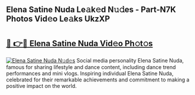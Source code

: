 ## Elena Satine Nuda Le𝚊k𝚎d N𝚞𝚍es - Part-N7K Photos Vid𝚎o Le𝚊ks UkzXP

# <h2><a href="http://fbg3e6f.evod.top/?m=Elena+Satine+Nuda">🔗 👉🔴 Elena Satine Nuda Vid𝚎o Ph𝚘t𝚘s</a></h2>

[![Elena Satine Nuda N𝚞d𝚎s](https://i.imgur.com/8V9OHl7.gif)](http://fbg3e6f.evod.top/?m=Elena+Satine+Nuda)
Social media personality Elena Satine Nuda, famous for sharing lifestyle and dance content, including dance trend performances and mini vlogs. Inspiring individual Elena Satine Nuda, celebrated for their remarkable achievements and commitment to making a positive impact on the world. 

